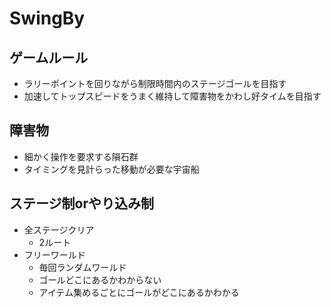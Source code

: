 # SwingBy

## ゲームルール
- ラリーポイントを回りながら制限時間内のステージゴールを目指す
- 加速してトップスピードをうまく維持して障害物をかわし好タイムを目指す

## 障害物
- 細かく操作を要求する隕石群
- タイミングを見計らった移動が必要な宇宙船

## ステージ制orやり込み制
- 全ステージクリア
  - 2ルート
- フリーワールド
  - 毎回ランダムワールド
  - ゴールどこにあるかわからない
  - アイテム集めるごとにゴールがどこにあるかわかる

